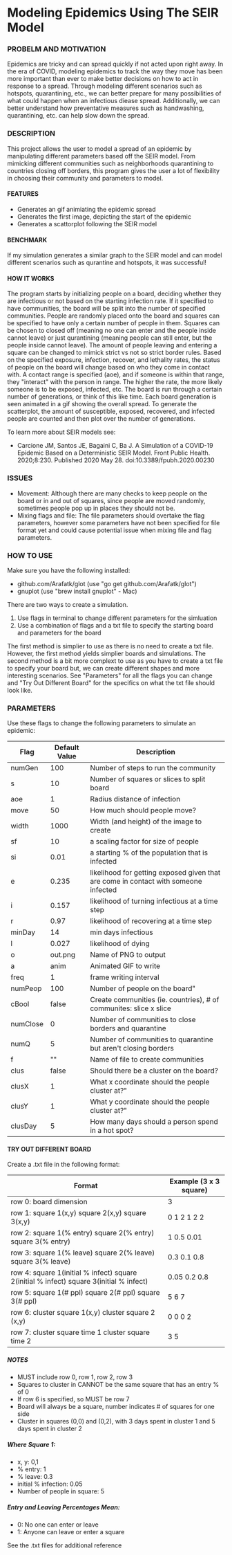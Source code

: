# Modeling Epidemics Using The SEIR Model
### **PROBELM AND MOTIVATION**
Epidemics are tricky and can spread quickly if not acted upon right away. In the era of COVID, modeling epidemics to track the way they move has been more important than ever to make better decisions on how to act in response to a spread. Through modeling different scenarios such as hotspots, quarantining, etc., we can better prepare for many possibilities of what could happen when an infectious diease spread. Additionally, we can better understand how preventative measures such as handwashing, quarantining, etc. can help slow down the spread.

### **DESCRIPTION**

This project allows the user to model a spread of an epidemic by manipulating different parameters based off the SEIR model. From mimicking different communities such as neighborhoods quarantining to countries closing off borders, this program gives the user a lot of flexibility in choosing their community and parameters to model. 

#### **FEATURES**
* Generates an gif animiating the epidemic spread
* Generates the first image, depicting the start of the epidemic
* Generates a scattorplot following the SEIR model

#### **BENCHMARK**

If my simulation generates a similar graph to the SEIR model and can model different scenarios such as qurantine and hotspots, it was successful!

#### **HOW IT WORKS**
The program starts by initializing people on a board, deciding whether they are infectious or not based on the starting infection rate. If it specified to have communities, the board will be split into the number of specified communities. People are randomly placed onto the board and  squares can be specified to have only a certain number of people in them. Squares can be chosen to closed off (meaning no one can enter and the people inside cannot leave) or just qurantining (meaning people can still enter, but the people inside cannot leave). The amount of people leaving and entering a square can be changed to mimick strict vs not so strict border rules. Based on the specified exposure, infection, recover, and lethality rates, the status of people on the board will change based on who they come in contact with. A contact range is specified (aoe), and if someone is within that range, they "interact" with the person in range. The higher the rate, the more likely someone is to be exposed, infected, etc. The board is run through a certain number of generations, or think of this like time. Each board generation is seen animated in a gif showing the overall spread. To generate the scatterplot, the amount of susceptible, exposed, recovered, and infected people are counted and then plot over the number of generations. 

To learn more about SEIR models see:
* Carcione JM, Santos JE, Bagaini C, Ba J. A Simulation of a COVID-19 Epidemic Based on a Deterministic SEIR Model. Front Public Health. 2020;8:230. Published 2020 May 28. doi:10.3389/fpubh.2020.00230

### **ISSUES**
* Movement: Although there are many checks to keep people on the board or in and out of squares, since people are moved randomly, sometimes people pop up in places they should not be. 
* Mixing flags and file: The file parameters should overtake the flag parameters, however some parameters have not been specified for file format yet and could cause potential issue when mixing file and flag parameters.

### **HOW TO USE**
Make sure you have the following installed:
* github.com/Arafatk/glot (use "go get github.com/Arafatk/glot")
*  gnuplot (use "brew install gnuplot" - Mac)

There are two ways to create a simulation.
1. Use flags in terminal to change different parameters for the simluation
2. Use a combination of flags and a txt file to specify the starting board and parameters for the board

The first method is simplier to use as there is no need to create a txt file. However, the first method yields simplier boards and simulations. The second method is a bit more complext to use as you have to create a txt file to specify your board but, we can create different shapes and more interesting scenarios. See "Parameters" for all the flags you can change and "Try Out Different Board" for the specifics on what the txt file should look like. 

### **PARAMETERS**
Use these flags to change the following parameters to simulate an epidemic:

| Flag        | Default Value | Description |
| ----------- | ----------- | ----------- |
numGen | 100| Number of steps to run the community
s| 10| Number of squares or slices to split board
aoe| 1|Radius distance of infection | unit: slices/squares
move| 50| How much should people move?
| width| 1000| Width (and height) of the image to create
sf| 10| a scaling factor for size of people
si| 0.01| a starting % of the population that is infected
|e| 0.235 |likelihood for getting exposed given that are come in contact with someone infected
i |0.157 |likelihood of turning infectious at a time step 
r |0.97 |likelihood of recovering at a time step
minDay |14 |min days infectious |
l |0.027 |likelihood of dying
o| out.png |Name of PNG to output
a | anim | Animated GIF to write
freq| 1| frame writing interval
numPeop | 100 |Number of people on the board"
cBool | false |Create communities (ie. countries), # of communites: slice x slice
numClose | 0 |Number of communities to close borders and quarantine
numQ | 5 | Number of communities to quarantine but aren't closing borders 
f| "" |Name of file to create communities
clus|false |Should there be a cluster on the board?
clusX| 1|What x coordinate should the people cluster at?"
clusY| 1|What y coordinate should the people cluster at?"
clusDay| 5|How many days should a person spend in a hot spot?


#### **TRY OUT DIFFERENT BOARD**
Create a .txt file in the following format:

| Format | Example (3 x 3 square) |
--------------------------------------------------------------------------------------- |  ------------------------ 
row 0: board dimension                                                                  |   3
row 1: square 1(x,y) square 2(x,y) square 3(x,y)                                        |   0 1 2 1 2 2
row 2: square 1(% entry) square 2(% entry) square 3(% entry)                            |   1 0.5 0.01
row 3: square 1(% leave) square 2(% leave) square 3(% leave)                            |   0.3 0.1 0.8
row 4: square 1(initial % infect) square 2(initial % infect) square 3(initial % infect) |   0.05 0.2 0.8
row 5: square 1(# ppl) square 2(# ppl) square 3(# ppl)                                  |   5 6 7
row 6: cluster square 1(x,y) cluster square 2 (x,y)                                     |   0 0 0 2
row 7: cluster square time 1 cluster square time 2                                      |   3 5


##### **NOTES**
* MUST include row 0, row 1, row 2, row 3
* Squares to cluster in CANNOT be the same square that has an entry % of 0
* If row 6 is specified, so MUST be row 7
* Board will always be a square, number indicates # of squares for one side
* Cluster in squares (0,0) and (0,2), with 3 days spent in cluster 1 and 5 days spent in cluster 2

##### **Where Square 1:**
* x, y: 0,1
* % entry: 1
* % leave: 0.3
* initial % infection: 0.05
* Number of people in square: 5



##### **Entry and Leaving Percentages Mean:**
* 0: No one can enter or leave
* 1: Anyone can leave or enter a square

See the .txt files for additional reference
